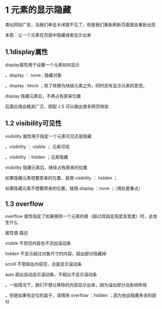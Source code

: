 # 1 元素的显示隐藏

类似网站广告，当我们单击关闭就不见了，但是我们重新刷新页面就会重新出现

本质：让一个元素在页面中隐藏或者显示出来

## 1.1display属性

display属性用于设置一个元素如何显示

。display ： none ; 隐藏对象

。display : block ；除了转换为块级元素之外，同时还有显示元素的意思。

display 隐藏元素后，不再占有原来位置

后面应用会极其广泛，搭配 J S 可以做出很多网页特效

## 1.2 visibility可见性

visibility 属性用于指定一个元素可见还是隐藏

。visibility ： visible ； 元素可视

。visibility ：hidden ；元素隐藏

visibility 隐藏元素后，继续占有原来的位置

如果隐藏元素想要原来的位置，就用 visibility ： hidden ；

如果隐藏元素不想要原来的位置，就用 display ：none ；（用处更重点）

## 1.3 overflow 

overflow 属性指定了如果移除一个元素的框（超过其指定高度及宽度）时，会发生什么

属性值           描述

visible          不剪切内容也不添加滚动条

hidden         不显示超过对象尺寸的内容，超出部分隐藏掉

 scroll            不管超出内容否，总是显示滚动条

auto              超出自动显示滚动条，不超出不显示滚动条

。一般情况下，我们不想让移除的内容显示出来，因为溢出部分会影响布局

。但是如果有定位的盒子，请慎用 overflow ：hidden ；因为他会隐藏多余的部分